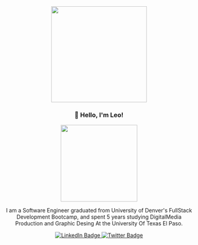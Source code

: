
<div id="header" align="center">
  <img src="https://media.giphy.com/media/Qo2dupDib32rkTY4hX/giphy.gif" width="250"/>


###  👋 Hello, I'm Leo!

<div id="header" align="center">
  <img src="https://media.giphy.com/media/5eLDrEaRGHegx2FeF2/giphy.gif" width="200"/>
</div>

I am a Software Engineer graduated from University of Denver's FullStack Development Bootcamp, and spent 5 years studying DigitalMedia Production and Graphic Desing At the University Of Texas El Paso.

<div id="badges">
  <a href="[your-linkedin-URL](https://www.linkedin.com/in/ileoaguirre/)">
    <img src="https://img.shields.io/badge/LinkedIn-blue?style=for-the-badge&logo=linkedin&logoColor=white" alt="LinkedIn Badge"/>
  </a>
  <a href="your-twitter-URL">
    <img src="https://img.shields.io/badge/Portfolio-Green?style=for-the-badge&logoColor=white" alt="Twitter Badge"/>
  </a>
 </div>
<div id="badges">
 <img src="https://komarev.com/ghpvc/?username=izaaaqk&style=flat-square&color=blue" alt=""/>
</div>
</div>


<!--
**izaaaqk/izaaaqk** is a ✨ _special_ ✨ repository because its `README.md` (this file) appears on your GitHub profile.

Here are some ideas to get you started:

- 🔭 I’m currently working on ...
- 🌱 I’m currently learning ...
- 👯 I’m looking to collaborate on ...
- 🤔 I’m looking for help with ...
- 💬 Ask me about ...
- 📫 How to reach me: ...
- 😄 Pronouns: ...
- ⚡ Fun fact: ...
-->
